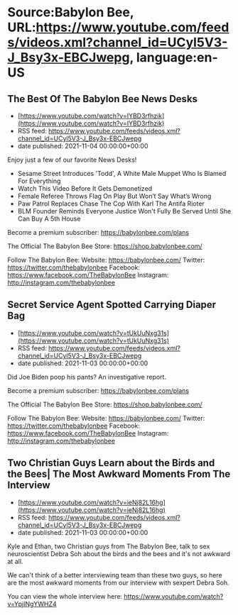 # Source:Babylon Bee, URL:https://www.youtube.com/feeds/videos.xml?channel_id=UCyl5V3-J_Bsy3x-EBCJwepg, language:en-US

## The Best Of The Babylon Bee News Desks
 - [https://www.youtube.com/watch?v=IYBD3rfhzik](https://www.youtube.com/watch?v=IYBD3rfhzik)
 - RSS feed: https://www.youtube.com/feeds/videos.xml?channel_id=UCyl5V3-J_Bsy3x-EBCJwepg
 - date published: 2021-11-04 00:00:00+00:00

Enjoy just a few of our favorite News Desks!

- Sesame Street Introduces 'Todd', A White Male Muppet Who Is Blamed For Everything
- Watch This Video Before It Gets Demonetized
- Female Referee Throws Flag On Play But Won’t Say What’s Wrong
- Paw Patrol Replaces Chase The Cop With Karl The Antifa Rioter
- BLM Founder Reminds Everyone Justice Won't Fully Be Served Until She Can Buy A 5th House

Become a premium subscriber:  https://babylonbee.com/plans

The Official The Babylon Bee Store:  https://shop.babylonbee.com/

Follow The Babylon Bee:
Website: https://babylonbee.com/
Twitter: https://twitter.com/thebabylonbee
Facebook: https://www.facebook.com/TheBabylonBee
Instagram: http://instagram.com/thebabylonbee

## Secret Service Agent Spotted Carrying Diaper Bag
 - [https://www.youtube.com/watch?v=tUkUuNxg31s](https://www.youtube.com/watch?v=tUkUuNxg31s)
 - RSS feed: https://www.youtube.com/feeds/videos.xml?channel_id=UCyl5V3-J_Bsy3x-EBCJwepg
 - date published: 2021-11-03 00:00:00+00:00

Did Joe Biden poop his pants? An investigative report.

Become a premium subscriber:  https://babylonbee.com/plans

The Official The Babylon Bee Store:  https://shop.babylonbee.com/

Follow The Babylon Bee:
Website: https://babylonbee.com/
Twitter: https://twitter.com/thebabylonbee
Facebook: https://www.facebook.com/TheBabylonBee
Instagram: http://instagram.com/thebabylonbee

## Two Christian Guys Learn about the Birds and the Bees| The Most Awkward Moments From The Interview
 - [https://www.youtube.com/watch?v=ieNj82L16hg](https://www.youtube.com/watch?v=ieNj82L16hg)
 - RSS feed: https://www.youtube.com/feeds/videos.xml?channel_id=UCyl5V3-J_Bsy3x-EBCJwepg
 - date published: 2021-11-03 00:00:00+00:00

Kyle and Ethan, two Christian guys from The Babylon Bee, talk to sex neuroscientist Debra Soh about the birds and the bees and it's not awkward at all. 

We can't think of a better interviewing team than these two guys, so here are the most awkward moments from our interview with sexpert Debra Soh.

You can view the whole  interview here: https://www.youtube.com/watch?v=YpjINgYWHZ4

